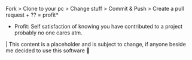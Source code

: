 Fork > Clone to your pc > Change stuff > Commit & Push > Create a pull request + ?? = profit*

* Profit: Self satisfaction of knowing you have contributed to a project probably no one cares atm.


| This content is a placeholder and is subject to change, if anyone beside me decided to use this software 🤷